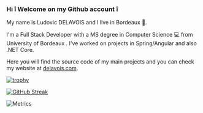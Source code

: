### Hi :grey_exclamation: Welcome on my Github account :grey_exclamation:

My name is Ludovic DELAVOIS and I live in Bordeaux :wine_glass:.

I'm a Full Stack Developer with a MS degree in Computer Science :computer: from University of Bordeaux  . I've worked on projects in Spring/Angular and also .NET Core.

Here you will find the source code of my main projects and you can check my website at [delavois.com](https://delavois.com).

[![trophy](https://github-profile-trophy.vercel.app/?username=ldelavois)](https://github.com/ldelavois/github-profile-trophy)

[![GitHub Streak](https://github-readme-streak-stats.herokuapp.com/?user=ldelavois)](https://github.com/ldelavois/github-readme-streak-stats)

![Metrics](https://metrics.lecoq.io/ldelavois?template=classic&base.activity=0&base.community=0&base.repositories=0&base.metadata=0&activity=1&languages=1&isocalendar=1&isocalendar.duration=half-year&activity.limit=5&activity.days=14&activity.filter=all&config.timezone=Europe%2FParis&config.animated=true)



<!--
**ldelavois/ldelavois** is a ✨ _special_ ✨ repository because its `README.md` (this file) appears on your GitHub profile.

Here are some ideas to get you started:

- 🔭 I’m currently working on ...
- 🌱 I’m currently learning ...
- 👯 I’m looking to collaborate on ...
- 🤔 I’m looking for help with ...
- 💬 Ask me about ...
- 📫 How to reach me: ...
- 😄 Pronouns: ...
- ⚡ Fun fact: ...
-->
